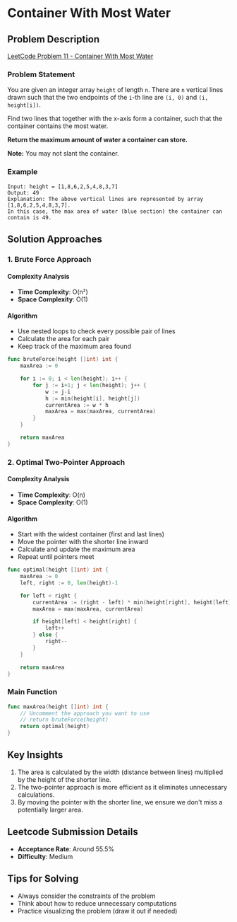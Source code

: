 # Container With Most Water

## Problem Description

[LeetCode Problem 11 - Container With Most Water](https://leetcode.com/problems/container-with-most-water/)

### Problem Statement

You are given an integer array `height` of length `n`. There are `n` vertical lines drawn such that the two endpoints of the `i`-th line are `(i, 0)` and `(i, height[i])`.

Find two lines that together with the x-axis form a container, such that the container contains the most water.

**Return the maximum amount of water a container can store.**

**Note:** You may not slant the container.

### Example

```
Input: height = [1,8,6,2,5,4,8,3,7]
Output: 49
Explanation: The above vertical lines are represented by array [1,8,6,2,5,4,8,3,7]. 
In this case, the max area of water (blue section) the container can contain is 49.
```

## Solution Approaches

### 1. Brute Force Approach

#### Complexity Analysis
- **Time Complexity**: O(n²)
- **Space Complexity**: O(1)

#### Algorithm
- Use nested loops to check every possible pair of lines
- Calculate the area for each pair
- Keep track of the maximum area found

```go
func bruteForce(height []int) int {
    maxArea := 0

    for i := 0; i < len(height); i++ {
        for j := i+1; j < len(height); j++ {
            w := j-i
            h := min(height[i], height[j])
            currentArea := w * h
            maxArea = max(maxArea, currentArea)
        }
    }

    return maxArea
}
```

### 2. Optimal Two-Pointer Approach

#### Complexity Analysis
- **Time Complexity**: O(n)
- **Space Complexity**: O(1)

#### Algorithm
- Start with the widest container (first and last lines)
- Move the pointer with the shorter line inward
- Calculate and update the maximum area
- Repeat until pointers meet

```go
func optimal(height []int) int {
    maxArea := 0
    left, right := 0, len(height)-1

    for left < right {
        currentArea := (right - left) * min(height[right], height[left])
        maxArea = max(maxArea, currentArea)

        if height[left] < height[right] {
            left++
        } else {
            right--
        }
    }

    return maxArea
}
```

### Main Function

```go
func maxArea(height []int) int {
    // Uncomment the approach you want to use
    // return bruteForce(height)
    return optimal(height)
}
```

## Key Insights

1. The area is calculated by the width (distance between lines) multiplied by the height of the shorter line.
2. The two-pointer approach is more efficient as it eliminates unnecessary calculations.
3. By moving the pointer with the shorter line, we ensure we don't miss a potentially larger area.

## Leetcode Submission Details

- **Acceptance Rate**: Around 55.5%
- **Difficulty**: Medium

## Tips for Solving

- Always consider the constraints of the problem
- Think about how to reduce unnecessary computations
- Practice visualizing the problem (draw it out if needed)
